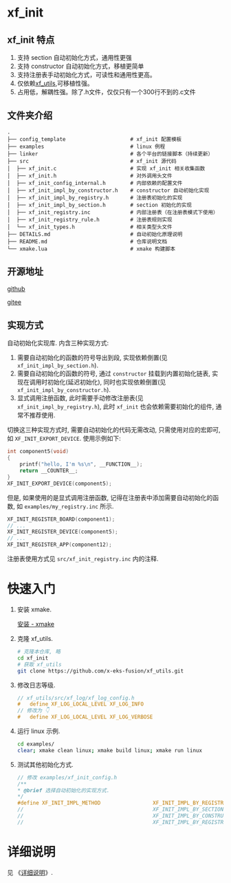 # xf_init

## xf_init 特点
1. 支持 section 自动初始化方式，通用性更强
2. 支持 constructor 自动初始化方式，移植更简单
3. 支持注册表手动初始化方式，可读性和通用性更高。
4. 仅依赖[xf_utils](https://github.com/x-eks-fusion/xf_utils),可移植性强。
5. 占用低，解耦性强。除了.h文件，仅仅只有一个300行不到的.c文件

## 文件夹介绍

```shell
.
├── config_template                     # xf_init 配置模板
├── examples                            # linux 例程
├── linker                              # 各个平台的链接脚本（持续更新）
├── src                                 # xf_init 源代码
│  ├── xf_init.c                        # 实现 xf_init 相关收集函数
│  ├── xf_init.h                        # 对外调用头文件
│  ├── xf_init_config_internal.h        # 内部依赖的配置文件
│  ├── xf_init_impl_by_constructor.h    # constructor 自动初始化实现
│  ├── xf_init_impl_by_registry.h       # 注册表初始化的实现
│  ├── xf_init_impl_by_section.h        # section 初始化的实现
│  ├── xf_init_registry.inc             # 内部注册表（在注册表模式下使用）
│  ├── xf_init_registry_rule.h          # 注册表规则实现
│  └── xf_init_types.h                  # 相关类型头文件
├── DETAILS.md                          # 自动初始化原理说明
├── README.md                           # 仓库说明文档
└── xmake.lua                           # xmake 构建脚本
```

## 开源地址

[github](https://github.com/x-eks-fusion/xf_init)

[gitee](https://gitee.com/x-eks-fusion/xf_init)

## 实现方式

自动初始化实现库. 内含三种实现方式:

1. 需要自动初始化的函数的符号导出到段, 实现依赖倒置(见 `xf_init_impl_by_section.h`).
1. 需要自动初始化的函数的符号, 通过 `constructor` 挂载到内置初始化链表, 实现在调用时初始化(延迟初始化), 同时也实现依赖倒置(见 `xf_init_impl_by_constructor.h`).
1. 显式调用注册函数, 此时需要手动修改注册表(见 `xf_init_impl_by_registry.h`), 此时 `xf_init` 也会依赖需要初始化的组件, 通常不推荐使用.

切换这三种实现方式时, 需要自动初始化的代码无需改动, 只需使用对应的宏即可, 如 `XF_INIT_EXPORT_DEVICE`.
使用示例如下:

```c
int component5(void)
{
    printf("hello, I'm %s\n", __FUNCTION__);
    return __COUNTER__;
}
XF_INIT_EXPORT_DEVICE(component5);
```

但是, 如果使用的是显式调用注册函数, 记得在注册表中添加需要自动初始化的函数, 如 `examples/my_registry.inc` 所示.

```c
XF_INIT_REGISTER_BOARD(component1);
// ...
XF_INIT_REGISTER_DEVICE(component5);
// ...
XF_INIT_REGISTER_APP(component12);
```

注册表使用方式见 `src/xf_init_registry.inc` 内的注释.

# 快速入门

1. 安装 xmake.

   [安装 - xmake](https://xmake.io/#/zh-cn/guide/installation)

1. 克隆 xf_utils.

   ```bash
   # 克隆本仓库, 略
   cd xf_init
   # 获取 xf_utils
   git clone https://github.com/x-eks-fusion/xf_utils.git
   ```

1. 修改日志等级.

   ```c
   // xf_utils/src/xf_log/xf_log_config.h
   #   define XF_LOG_LOCAL_LEVEL XF_LOG_INFO
   // 修改为 👇
   #   define XF_LOG_LOCAL_LEVEL XF_LOG_VERBOSE
   ```

1. 运行 linux 示例.

   ```bash
   cd examples/
   clear; xmake clean linux; xmake build linux; xmake run linux
   ```

1. 测试其他初始化方式.

   ```c
   // 修改 examples/xf_init_config.h
   /**
   * @brief 选择自动初始化的实现方式.
   */
   #define XF_INIT_IMPL_METHOD                 XF_INIT_IMPL_BY_REGISTRY
   //                                          XF_INIT_IMPL_BY_SECTION
   //                                          XF_INIT_IMPL_BY_CONSTRUCTOR
   //                                          XF_INIT_IMPL_BY_REGISTRY
   ```

# 详细说明

见 《[详细说明](DETAILS.md)》.
